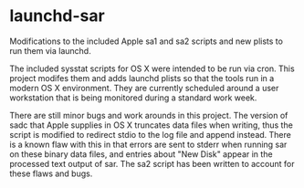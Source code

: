 # launchd-sar
Modifications to the included Apple sa1 and sa2 scripts and new plists to run them via launchd.

The included sysstat scripts for OS X were intended to be run via cron. This project modifes them and adds launchd plists so that the tools run in a modern OS X environment. They are currently scheduled around a user workstation that is being monitored during a standard work week.

There are still minor bugs and work arounds in this project. The version of sadc that Apple supplies in OS X truncates data files when writing, thus the script is modified to redirect stdio to the log file and append instead. There is a known flaw with this in that errors are sent to stderr when running sar on these binary data files, and entries about "New Disk" appear in the processed text output of sar. The sa2 script has been written to account for these flaws and bugs.
